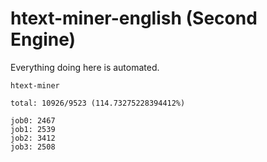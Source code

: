 # htext-miner-english (Second Engine)

Everything doing here is automated.

```
htext-miner

total: 10926/9523 (114.73275228394412%)

job0: 2467
job1: 2539
job2: 3412
job3: 2508
```
